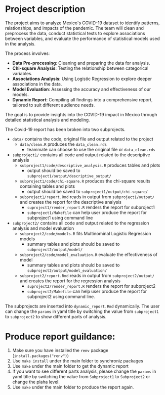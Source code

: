 # Project description
The project aims to analyze Mexico's COVID-19 dataset to identify patterns, relationships, and impacts of the pandemic. The team will clean and preprocess the data, conduct statistical tests to explore associations between variables, and evaluate the performance of statistical models used in the analysis.

The process involves:
- **Data Pre-processing**: Cleaning and preparing the data for analysis.
- **Chi-square Analysis**: Testing the relationship between categorical variables.
- **Associations Analysis**: Using Logistic Regression to explore deeper associations in the data.
- **Model Evaluation**: Assessing the accuracy and effectiveness of our models.
- **Dynamic Report**: Compiling all findings into a comprehensive report, tailored to suit different audience needs.

 The goal is to provide insights into the COVID-19 impact in Mexico through detailed statistical analysis and modeling.

The Covid-19 report has been broken into two subprojects.

- `data/` contains the code, original file and output related to the project
    - `data/clean.R` produces the `data_clean.rds`
        - teammate can choose to use the original file or `data_clean.rds`
- `subproject1/` contains all code and output related to the descriptive analysis
	- `subproject1/code/descriptive_analysis.R` produces tables and plots
		- output should be saved to `subproject1/output/descriptive_output/`
	- `subproject1/code/chi-square.R` produces the chi-square results containing tables and plots
		- output should be saved to `subproject1/output/chi-square/`
	- `subproject1/report.Rmd` reads in output from `subproject1/output/` and creates the report for the descriptive
   analysis
        - `suproject1/render_report.R` renders the report for subproject1
        - `subproject1/Makefile` can help user produce the report for subproject1 using command line
- `subproject2/` contains all code and output related to the regression analysis and model evaluation
	- `subproject2/code/models.R` fits Multinominal Logistic Regression models
		- summary tables and plots should be saved to `subproject2/output/model/`
    - `subproject2/code/model_evaluation.R` evaluate the effectiveness of model
        - summary tables and plots should be saved to `subproject2/output/model_evaluation/`
	- `subproject2/report.Rmd` reads in output from `subproject2/output/` and creates the report for the regression analysis
        - `suproject2/render_report.R` renders the report for subproject2
        - `subproject2/Makefile` can help user produce the report for subproject2 using command line.
      
The subprojects are inserted into `dynamic_report.Rmd` dynamically. The user can change the `params` in yaml title by switching the value from `subproject1` to `subproject2` to show different parts of analysis.

# Produce report guildance:
1. Make sure you have installed the `renv` package (`install.packages("renv")`)
2. Use `make install` under the main folder to synchroniz packages
3. Use `make` under the main folder to get  the dynamic report
4. If you want to see different parts analysis, please change the `params` in yaml title by switching the value from `Subproject1` to `Subproject2` or change the plaha level.
5. Use `make` under the main folder to produce the report again.
   



